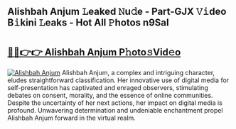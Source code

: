## Alishbah Anjum 𝙻eaked 𝙽u𝚍e - Part-GJX 𝚅𝚒deo B𝚒kini 𝙻eaks - Hot All 𝙿hotos n9SaI

# <h2><a href="http://ld3918x.urlbe.top/?page=Alishbah+Anjum">🔗🔗👉👉 Alishbah Anjum P𝚑oto𝚜Vid𝚎o</a></h2>

[![Alishbah Anjum](https://i.imgur.com/eBuTRDB.gif)](http://ld3918x.urlbe.top/?page=Alishbah+Anjum)
Alishbah Anjum, a complex and intriguing character, eludes straightforward classification. Her innovative use of digital media for self-presentation has captivated and enraged observers, stimulating debates on consent, morality, and the essence of online communities. Despite the uncertainty of her next actions, her impact on digital media is profound. Unwavering determination and undeniable enchantment propel Alishbah Anjum forward in the virtual realm.
